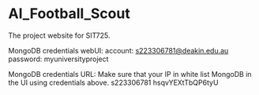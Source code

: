 # AI_Football_Scout
The project website for SIT725.

MongoDB credentials webUI:
account: s223306781@deakin.edu.au
password: myuniversityproject

MongoDB credentials URL:
Make sure that your IP in white list MongoDB in the UI using credentials above.
s223306781
hsqvYEXtTbQP6tyU


